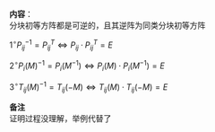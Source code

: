 **内容**：    
分块初等方阵都是可逆的，且其逆阵为同类分块初等方阵    
    
 $1^\circ P_{ij}^{-1}=P_{ij}^T    
\Leftrightarrow P_{ij}\cdot P_{ij}^T=E$     
    
 $2^\circ P_i(M)^{-1}=P_i(M^{-1})    
\Leftrightarrow P_i(M)\cdot P_i(M^{-1})=E$     
    
 $3^\circ T_{ij}(M)^{-1}=T_{ij}(-M)    
\Leftrightarrow T_{ij}(M)\cdot T_{ij}(-M)=E$     
    
**备注**    
证明过程没理解，举例代替了    
